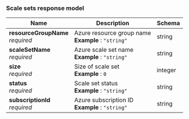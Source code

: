 
<a name="scale-sets-response-model"></a>
### Scale sets response model

|Name|Description|Schema|
|---|---|---|
|**resourceGroupName**  <br>*required*|Azure resource group name  <br>**Example** : `"string"`|string|
|**scaleSetName**  <br>*required*|Azure scale set name  <br>**Example** : `"string"`|string|
|**size**  <br>*required*|Size of scale set  <br>**Example** : `0`|integer|
|**status**  <br>*required*|Scale set status  <br>**Example** : `"string"`|string|
|**subscriptionId**  <br>*required*|Azure subscription ID  <br>**Example** : `"string"`|string|




